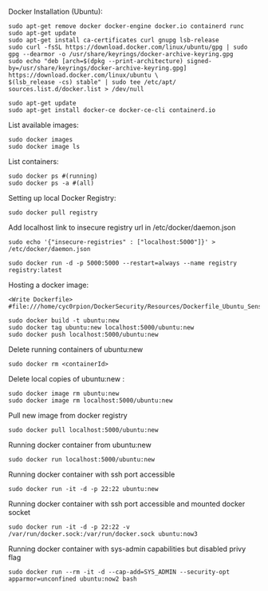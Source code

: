 Docker Installation (Ubuntu):

	sudo apt-get remove docker docker-engine docker.io containerd runc
	sudo apt-get update
	sudo apt-get install ca-certificates curl gnupg lsb-release
	sudo curl -fsSL https://download.docker.com/linux/ubuntu/gpg | sudo gpg --dearmor -o /usr/share/keyrings/docker-archive-keyring.gpg
	sudo echo "deb [arch=$(dpkg --print-architecture) signed-by=/usr/share/keyrings/docker-archive-keyring.gpg] https://download.docker.com/linux/ubuntu \
	$(lsb_release -cs) stable" | sudo tee /etc/apt/	sources.list.d/docker.list > /dev/null
	  
	sudo apt-get update
	sudo apt-get install docker-ce docker-ce-cli containerd.io

List available images:

	sudo docker images
	sudo docker image ls
	
List containers:

	sudo docker ps #(running)
	sudo docker ps -a #(all)

Setting up local Docker Registry:

	sudo docker pull registry
	
Add localhost link to insecure registry url in /etc/docker/daemon.json

	sudo echo '{"insecure-registries" : ["localhost:5000"]}' > /etc/docker/daemon.json

	sudo docker run -d -p 5000:5000 --restart=always --name registry registry:latest

Hosting a docker image:

	<Write Dockerfile> #file:///home/cyc0rpion/DockerSecurity/Resources/Dockerfile_Ubuntu_SensitiveInfo.txt

	sudo docker build -t ubuntu:new
	sudo docker tag ubuntu:new localhost:5000/ubuntu:new
	sudo docker push localhost:5000/ubuntu:new
	
Delete running containers of ubuntu:new

	sudo docker rm <containerId>

Delete local copies of ubuntu:new :

	sudo docker image rm ubuntu:new
	sudo docker image rm localhost:5000/ubuntu:new

Pull new image from docker registry

	sudo docker pull localhost:5000/ubuntu:new

Running docker container from ubuntu:new

	sudo docker run localhost:5000/ubuntu:new
	
	
Running docker container with ssh port accessible

	
	sudo docker run -it -d -p 22:22 ubuntu:new


Running docker container with ssh port accessible and mounted docker socket

	
	sudo docker run -it -d -p 22:22 -v /var/run/docker.sock:/var/run/docker.sock ubuntu:now3
	
	
Running docker container with sys-admin capabilities but disabled privy flag


	sudo docker run --rm -it -d --cap-add=SYS_ADMIN --security-opt apparmor=unconfined ubuntu:now2 bash
	

